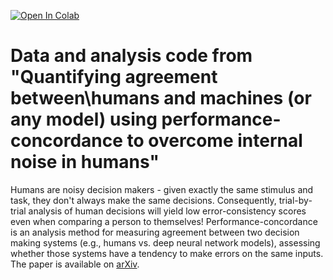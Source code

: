 [![Open In Colab](https://colab.research.google.com/assets/colab-badge.svg)](https://colab.research.google.com/drive/?usp=sharing)

# Data and analysis code from "Quantifying agreement between\\humans and machines (or any model) using performance-concordance to overcome internal noise in humans"

Humans are noisy decision makers - given exactly the same stimulus and task, they don't always make the same decisions. Consequently, trial-by-trial analysis of human decisions will yield low error-consistency scores even when comparing a person to themselves! Performance-concordance is an analysis method for measuring agreement between two decision making systems (e.g., humans vs. deep neural network models), assessing whether those systems have a tendency to make errors on the same inputs. The paper is available on [arXiv](https://arxiv.org/abs/2006.16736).
